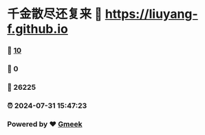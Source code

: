 # 千金散尽还复来 :link: https://liuyang-f.github.io 
### :page_facing_up: [10](https://liuyang-f.github.io/tag.html) 
### :speech_balloon: 0 
### :hibiscus: 26225 
### :alarm_clock: 2024-07-31 15:47:23 
### Powered by :heart: [Gmeek](https://github.com/Meekdai/Gmeek)
